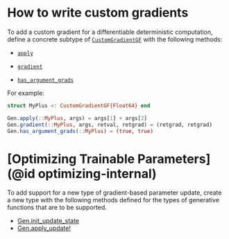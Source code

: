 # How to write custom gradients

To add a custom gradient for a differentiable deterministic computation, define a concrete subtype of [`CustomGradientGF`](@ref) with the following methods:

- [`apply`](@ref)

- [`gradient`](@ref)

- [`has_argument_grads`](@ref)

For example:

```julia
struct MyPlus <: CustomGradientGF{Float64} end

Gen.apply(::MyPlus, args) = args[1] + args[2]
Gen.gradient(::MyPlus, args, retval, retgrad) = (retgrad, retgrad)
Gen.has_argument_grads(::MyPlus) = (true, true)
```

# [Optimizing Trainable Parameters](@id optimizing-internal)

To add support for a new type of gradient-based parameter update, create a new type with the following methods defined for the types of generative functions that are to be supported.
- [Gen.init_update_state](@ref)
- [Gen.apply_update!](@ref)
```
